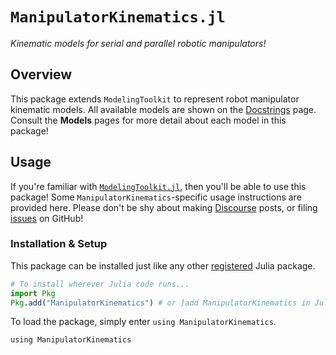 # `ManipulatorKinematics.jl`

_Kinematic models for serial and parallel robotic manipulators!_

## Overview

This package extends `ModelingToolkit` to represent robot manipulator kinematic
models. All available models are shown on the [Docstrings](docstrings.md) page.
Consult the **Models** pages for more detail about each model in this package!

## Usage

If you're familiar with [`ModelingToolkit.jl`](https://mtk.sciml.ai/dev/), then
you'll be able to use this package! Some `ManipulatorKinematics`-specific usage
instructions are provided here. Please don't be shy about making
[Discourse](https://discourse.julialang.org) posts, or filing
[issues](https://github.com/cadojo/ManipulatorKinematics.jl) on GitHub!

### Installation & Setup

This package can be installed just like any other
[registered](https://juliahub.com) Julia package.

```julia
# To install wherever Julia code runs...
import Pkg
Pkg.add("ManipulatorKinematics") # or ]add ManipulatorKinematics in Julia's REPL
```

To load the package, simply enter `using ManipulatorKinematics`.

```@repl main
using ManipulatorKinematics
```
